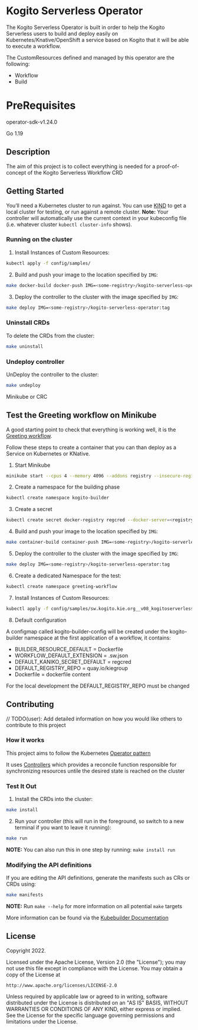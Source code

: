 # Kogito Serverless Operator

The Kogito Serverless Operator is built in order to help the Kogito Serverless users to build and deploy easily on 
Kubernetes/Knative/OpenShift a service based on Kogito that it will be able to execute a workflow.

The CustomResources defined and managed by this operator are the following:
- Workflow 
- Build

# PreRequisites

operator-sdk-v1.24.0

Go 1.19


## Description
The aim of this project is to collect everything is needed for a proof-of-concept of the Kogito Serverless Workflow CRD

## Getting Started
You’ll need a Kubernetes cluster to run against. You can use [KIND](https://sigs.k8s.io/kind) to get a local cluster for testing, or run against a remote cluster.
**Note:** Your controller will automatically use the current context in your kubeconfig file (i.e. whatever cluster `kubectl cluster-info` shows).

### Running on the cluster
1. Install Instances of Custom Resources:

```sh
kubectl apply -f config/samples/
```

2. Build and push your image to the location specified by `IMG`:
	
```sh
make docker-build docker-push IMG=<some-registry>/kogito-serverless-operator:tag
```
	
3. Deploy the controller to the cluster with the image specified by `IMG`:

```sh
make deploy IMG=<some-registry>/kogito-serverless-operator:tag
```

### Uninstall CRDs
To delete the CRDs from the cluster:

```sh
make uninstall
```

### Undeploy controller
UnDeploy the controller to the cluster:

```sh
make undeploy
```

Minikube or CRC

## Test the Greeting workflow on Minikube

A good starting point to check that everything is working well, it is the [Greeting workflow](https://github.com/kiegroup/kogito-examples/blob/stable/README.md#serverless-workflow-getting-started).

Follow these steps to create a container that you can than deploy as a Service on Kubernetes or KNative.

1. Start Minikube
```sh 
minikube start --cpus 4 --memory 4096 --addons registry --insecure-registry "10.0.0.0/24"
```
2. Create a namespace for the building phase

```sh
kubectl create namespace kogito-builder
```

3. Create a secret
```sh
kubectl create secret docker-registry regcred --docker-server=<registry_url> --docker-username=<registry_username> --docker-password=<registry_password> --docker-email=<registry_email> -n kogito-builder
```

4. Build and push your image to the location specified by `IMG`:

```sh
make container-build container-push IMG=<some-registry>/kogito-serverless-operator:tag
```

5. Deploy the controller to the cluster with the image specified by `IMG`:

```sh
make deploy IMG=<some-registry>/kogito-serverless-operator:tag
```

6. Create a dedicated Namespace for the test:

```sh
kubectl create namespace greeting-workflow
```

7. Install Instances of Custom Resources:

```sh
kubectl apply -f config/samples/sw.kogito.kie.org__v08_kogitoserverlessworkflow.yaml -n greeting-workflow
```

8. Default configuration

A configmap called kogito-builder-config will be created under the kogito-builder namespace at the first application of a workflow, it contains:
  
- BUILDER_RESOURCE_DEFAULT = Dockerfile
- WORKFLOW_DEFAULT_EXTENSION = .sw.json
- DEFAULT_KANIKO_SECRET_DEFAULT = regcred
- DEFAULT_REGISTRY_REPO =  quay.io/kiegroup
- Dockerfile = dockerfile content

For the local development the DEFAULT_REGISTRY_REPO must be changed

## Contributing
// TODO(user): Add detailed information on how you would like others to contribute to this project

### How it works
This project aims to follow the Kubernetes [Operator pattern](https://kubernetes.io/docs/concepts/extend-kubernetes/operator/)

It uses [Controllers](https://kubernetes.io/docs/concepts/architecture/controller/) 
which provides a reconcile function responsible for synchronizing resources untile the desired state is reached on the cluster 

### Test It Out
1. Install the CRDs into the cluster:

```sh
make install
```

2. Run your controller (this will run in the foreground, so switch to a new terminal if you want to leave it running):

```sh
make run
```

**NOTE:** You can also run this in one step by running: `make install run`

### Modifying the API definitions
If you are editing the API definitions, generate the manifests such as CRs or CRDs using:

```sh
make manifests
```

**NOTE:** Run `make --help` for more information on all potential `make` targets

More information can be found via the [Kubebuilder Documentation](https://book.kubebuilder.io/introduction.html)

## License

Copyright 2022.

Licensed under the Apache License, Version 2.0 (the "License");
you may not use this file except in compliance with the License.
You may obtain a copy of the License at

    http://www.apache.org/licenses/LICENSE-2.0

Unless required by applicable law or agreed to in writing, software
distributed under the License is distributed on an "AS IS" BASIS,
WITHOUT WARRANTIES OR CONDITIONS OF ANY KIND, either express or implied.
See the License for the specific language governing permissions and
limitations under the License.

